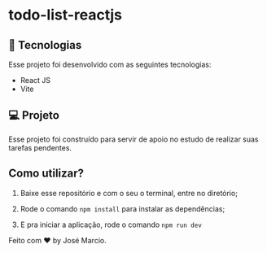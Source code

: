 # todo-list-reactjs


## 🚀 Tecnologias

Esse projeto foi desenvolvido com as seguintes tecnologias:

- React JS
- Vite


## 💻 Projeto

Esse projeto foi construído para servir de apoio no estudo de realizar suas tarefas pendentes.



## Como utilizar?

1. Baixe esse repositório e com o seu o terminal, entre no diretório;

2. Rode o comando `npm install` para instalar as dependências;

3. E pra iniciar a aplicação, rode o comando `npm run dev` 


Feito com ♥ by José Marcio.
